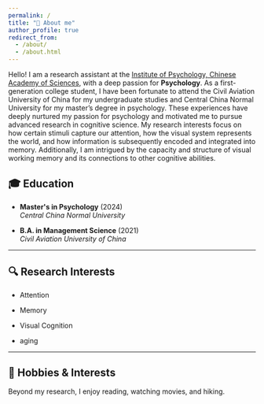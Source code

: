 ```yaml
---
permalink: /
title: "👋 About me"
author_profile: true
redirect_from: 
  - /about/
  - /about.html
---
```



Hello! I am a research assistant at the [Institute of Psychology, Chinese Academy of Sciences](http://www.psych.ac.cn/), with a deep passion for **Psychology**. As a first-generation college student, I have been fortunate to attend the Civil Aviation University of China for my undergraduate studies and Central China Normal University for my master’s degree in psychology. These experiences have deeply nurtured my passion for psychology and motivated me to pursue advanced research in cognitive science. My research interests focus on how certain stimuli capture our attention, how the visual system represents the world, and how information is subsequently encoded and integrated into memory. Additionally, I am intrigued by the capacity and structure of visual working memory and its connections to other cognitive abilities.

## 🎓 Education

*   **Master's in Psychology** (2024)\
    *Central China Normal University*

*   **B.A. in Management Science** (2021)\
    *Civil Aviation University of China*

***

## 🔍 Research Interests

*   Attention

*   Memory

*  Visual Cognition
  
*  aging

***

## 🌱 Hobbies & Interests

Beyond my research, I enjoy reading, watching movies, and hiking.
